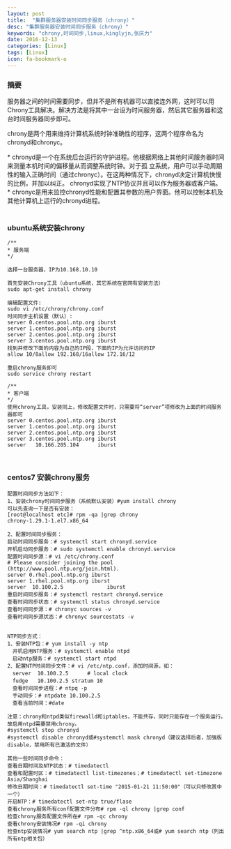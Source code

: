 ```yaml
---
layout: post
title:  "集群服务器安装时间同步服务（chrony）"
desc: "集群服务器安装时间同步服务（chrony）"
keywords: "chrony,时间同步,linux,kinglyjn,张庆力"
date: 2016-12-13
categories: [Linux]
tags: [Linux]
icon: fa-bookmark-o
---
```


### 摘要
<p>服务器之间的时间需要同步，但并不是所有机器可以直接连外网，这时可以用Chrony工具解决。解决方法是将其中一台设为时间服务器，然后其它服务器和这台时间服务器同步即可。</p>

<p> chrony是两个用来维持计算机系统时钟准确性的程序，这两个程序命名为chronyd和chronyc。</p>
* chronyd是一个在系统后台运行的守护进程。他根据网络上其他时间服务器时间来测量本机时间的偏移量从而调整系统时钟。对于孤        立系统，用户可以手动周期性的输入正确时间（通过chronyc）。在这两种情况下，chronyd决定计算机快慢的比例，并加以纠正。    chronyd实现了NTP协议并且可以作为服务器或客户端。<br>
* chronyc是用来监控chronyd性能和配置其参数的用户界面。他可以控制本机及其他计算机上运行的chronyd进程。
<br><br>


### ubuntu系统安装chrony
```
/**
* 服务端
*/

选择一台服务器，IP为10.168.10.10

首先安装Chrony工具（ubuntu系统，其它系统在官网有安装方法）
sudo apt-get install chrony

编辑配置文件:
sudo vi /etc/chrony/chrony.conf
时间同步主机设置（默认）:
server 0.centos.pool.ntp.org iburst
server 1.centos.pool.ntp.org iburst
server 2.centos.pool.ntp.org iburst
server 3.centos.pool.ntp.org iburst
找到并修改下面的内容为自己的IP段，下面的IP为允许访问的IP
allow 10/8allow 192.168/16allow 172.16/12

重启chrony服务即可
sudo service chrony restart

/**
* 客户端
*/
使用chrony工具，安装同上，修改配置文件时，只需要将“server”项修改为上面的时间服务器即可
server 0.centos.pool.ntp.org iburst
server 1.centos.pool.ntp.org iburst
server 2.centos.pool.ntp.org iburst
server 3.centos.pool.ntp.org iburst
server   10.166.205.104      iburst
```
<br>

### centos7 安装chrony服务
```
配置时间同步方法如下：
1、安装chrony时间同步服务（系统默认安装）#yum install chrony
可以先查询一下是否有安装：
[root@localhost etc]# rpm -qa |grep chrony
chrony-1.29.1-1.el7.x86_64 

2、配置时间同步服务：
启动时间同步服务：# systemctl start chronyd.service
开机启动同步服务：# sudo systemctl enable chronyd.service 
配置时间同步源：# vi /etc/chrony.conf
# Please consider joining the pool (http://www.pool.ntp.org/join.html).
server 0.rhel.pool.ntp.org iburst
server 1.rhel.pool.ntp.org iburst
server  10.100.2.5              iburst
重启时间同步服务：# systemctl restart chronyd.service
查看时间同步状态：# systemctl status chronyd.service
查看时间同步源：# chronyc sources -v 
查看时间同步源状态：# chronyc sourcestats -v 


NTP同步方式：
1、安装NTP包：# yum install -y ntp
　开机启用NTP服务：# systemctl enable ntpd
　启动ntp服务：# systemctl start ntpd
2、配置NTP时间同步文件：# vi /etc/ntp.conf，添加时间源，如：
　server  10.100.2.5      # local clock
　fudge   10.100.2.5 stratum 10
　查看时间同步进程：# ntpq -p
　手动同步：# ntpdate 10.100.2.5
　查看当前时间：#date

注意：chrony和ntpd类似firewalld和iptables，不能共存，同时只能存在一个服务运行。故启用ntpd需要禁用chrony。
#systemctl stop chronyd
#systemctl disable chronyd或#systemctl mask chronyd（建议选择后者，加强版disable，禁用所有已激活的文件）

其他一些时间同步命令：
查看日期时间及NTP状态：# timedatectl
查看和配置时区：# timedatectl list-timezones；# timedatectl set-timezone Asia/Shanghai
修改日期时间：# timedatectl set-time "2015-01-21 11:50:00"（可以只修改其中一个）
开启NTP：# timedatectl set-ntp true/flase
查看chrony服务所有conf配置文件分布# rpm -ql chrony |grep conf
检查chrony服务配置文件所在# rpm -qc chrony
查看chrony安装情况# rpm -qi chrony
检查ntp安装情况# yum search ntp |grep ^ntp.x86_64或# yum search ntp（列出所有ntp相关包）
```